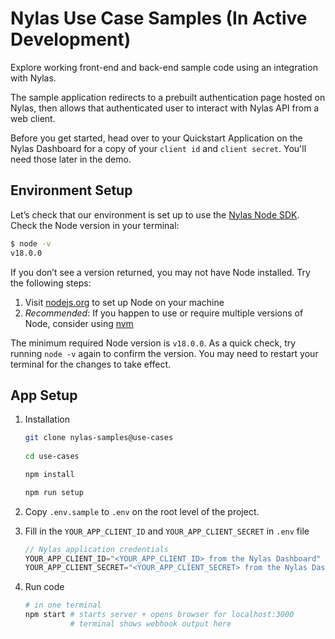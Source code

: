 # Nylas Use Case Samples (In Active Development)

Explore working front-end and back-end sample code using an integration with Nylas.

The sample application redirects to a prebuilt authentication page hosted on Nylas, then allows that authenticated user to interact with Nylas API from a web client.

Before you get started, head over to your Quickstart Application on the Nylas Dashboard for a copy of your `client id` and `client secret`. You'll need those later in the demo.

## Environment Setup

Let’s check that our environment is set up to use the [Nylas Node SDK](https://github.com/nylas/nylas-nodejs). Check the Node version in your terminal:

```bash
$ node -v
v18.0.0
```

If you don’t see a version returned, you may not have Node installed. Try the following steps:

1. Visit [nodejs.org](https://nodejs.org/en/) to set up Node on your machine
2. *Recommended*: If you happen to use or require multiple versions of Node, consider using [nvm](https://github.com/nvm-sh/nvm)

The minimum required Node version is `v18.0.0`. As a quick check, try running `node -v` again to confirm the version. You may need to restart your terminal for the changes to take effect.


## App Setup

1. Installation

    ```bash
    git clone nylas-samples@use-cases
                                                                                    
    cd use-cases
    
    npm install

    npm run setup
    ```
    
2. Copy `.env.sample` to `.env` on the root level of the project.
   
3. Fill in the `YOUR_APP_CLIENT_ID` and `YOUR_APP_CLIENT_SECRET` in `.env` file
    
    ```js
    // Nylas application credentials
    YOUR_APP_CLIENT_ID="<YOUR_APP_CLIENT_ID> from the Nylas Dashboard"
    YOUR_APP_CLIENT_SECRET="<YOUR_APP_CLIENT_SECRET> from the Nylas Dashboard"
    ```
    
4. Run code
    
    ```bash
    # in one terminal
    npm start # starts server + opens browser for localhost:3000
              # terminal shows webhook output here
    ```
